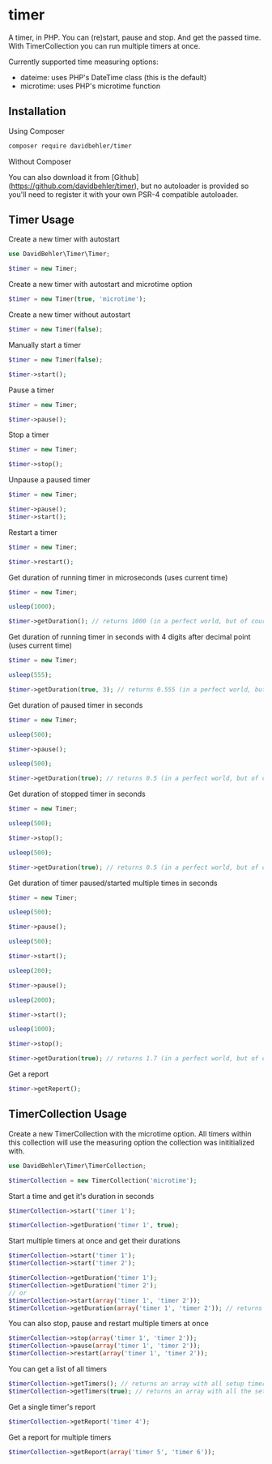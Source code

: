 # timer
A timer, in PHP. You can (re)start, pause and stop. And get the passed time. With TimerCollection you can run multiple timers at once.

Currently supported time measuring options:

* dateime: uses PHP's DateTime class (this is the default)
* microtime: uses PHP's microtime function

## Installation

Using Composer

```bash
composer require davidbehler/timer
```

Without Composer

You can also download it from [Github] (https://github.com/davidbehler/timer), but no autoloader is provided so you'll need to register it with your own PSR-4 compatible autoloader.

## Timer Usage

Create a new timer with autostart
``` php
use DavidBehler\Timer\Timer;

$timer = new Timer;
```

Create a new timer with autostart and microtime option
``` php
$timer = new Timer(true, 'microtime');
```

Create a new timer without autostart
``` php
$timer = new Timer(false);
```

Manually start a timer
``` php
$timer = new Timer(false);

$timer->start();
```

Pause a timer
``` php
$timer = new Timer;

$timer->pause();
```

Stop a timer
``` php
$timer = new Timer;

$timer->stop();
```

Unpause a paused timer
``` php
$timer = new Timer;

$timer->pause();
$timer->start();
```

Restart a timer
``` php
$timer = new Timer;

$timer->restart();
```

Get duration of running timer in microseconds (uses current time)
``` php
$timer = new Timer;

usleep(1000);

$timer->getDuration(); // returns 1000 (in a perfect world, but of course timings aren't this perfect)
```

Get duration of running timer in seconds with 4 digits after decimal point (uses current time)
``` php
$timer = new Timer;

usleep(555);

$timer->getDuration(true, 3); // returns 0.555 (in a perfect world, but of course timings aren't this perfect)
```

Get duration of paused timer in seconds
``` php
$timer = new Timer;

usleep(500);

$timer->pause();

usleep(500);

$timer->getDuration(true); // returns 0.5 (in a perfect world, but of course timings aren't this perfect)
```

Get duration of stopped timer in seconds
``` php
$timer = new Timer;

usleep(500);

$timer->stop();

usleep(500);

$timer->getDuration(true); // returns 0.5 (in a perfect world, but of course timings aren't this perfect)
```

Get duration of timer paused/started multiple times in seconds
``` php
$timer = new Timer;

usleep(500);

$timer->pause();

usleep(500);

$timer->start();

usleep(200);

$timer->pause();

usleep(2000);

$timer->start();

usleep(1000);

$timer->stop();

$timer->getDuration(true); // returns 1.7 (in a perfect world, but of course timings aren't this perfect)
```

Get a report
``` php
$timer->getReport();
```

## TimerCollection Usage
Create a new TimerCollection with the microtime option. All timers within this collection will use the measuring option the collection was inititialized with.
``` php
use DavidBehler\Timer\TimerCollection;

$timerCollection = new TimerCollection('microtime');
```

Start a time and get it's duration in seconds
``` php
$timerCollection->start('timer 1');

$timerCollection->getDuration('timer 1', true);
```

Start multiple timers at once and get their durations
``` php
$timerCollection->start('timer 1');
$timerCollection->start('timer 2');

$timerCollection->getDuration('timer 1');
$timerCollection->getDuration('timer 2');
// or
$timerCollection->start(array('timer 1', 'timer 2'));
$timerCollcetion->getDuration(array('timer 1', 'timer 2')); // returns an array of durations with timer labels as indeces
```

You can also stop, pause and restart multiple timers at once
``` php
$timerCollection->stop(array('timer 1', 'timer 2'));
$timerCollection->pause(array('timer 1', 'timer 2'));
$timerCollection->restart(array('timer 1', 'timer 2'));
```

You can get a list of all timers
``` php
$timerCollection->getTimers(); // returns an array with all setup timers
$timerCollection->getTimers(true); // returns an array with all the setup timers' labels
```

Get a single timer's report
``` php
$timerCollection->getReport('timer 4');
```

Get a report for multiple timers
``` php
$timerCollection->getReport(array('timer 5', 'timer 6'));
```